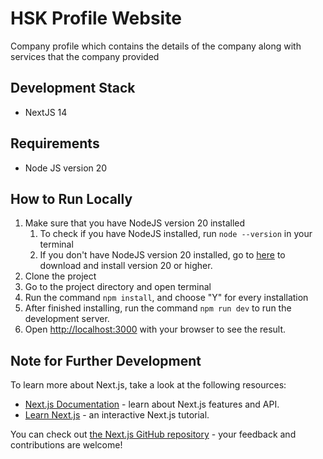 # HSK Profile Website
Company profile which contains the details of the company along with services that the company provided


## Development Stack
- NextJS 14

## Requirements
- Node JS version 20

## How to Run Locally

1. Make sure that you have NodeJS version 20 installed
    1. To check if you have NodeJS installed, run `node --version` in your terminal
    2. If you don't have NodeJS version 20 installed, go to [here](https://nodejs.org/en/download) to download and install version 20 or higher.
2. Clone the project
3. Go to the project directory and open terminal
5. Run the command `npm install`, and choose "Y" for every installation
6. After finished installing, run the command `npm run dev` to run the development server.
7. Open [http://localhost:3000](http://localhost:3000) with your browser to see the result.

## Note for Further Development

To learn more about Next.js, take a look at the following resources:

- [Next.js Documentation](https://nextjs.org/docs) - learn about Next.js features and API.
- [Learn Next.js](https://nextjs.org/learn) - an interactive Next.js tutorial.

You can check out [the Next.js GitHub repository](https://github.com/vercel/next.js/) - your feedback and contributions are welcome!
